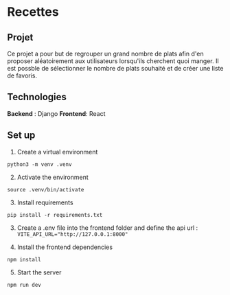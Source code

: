# Recettes

## Projet

Ce projet a pour but de regrouper un grand nombre de plats afin d'en proposer aléatoirement aux utilisateurs lorsqu'ils cherchent quoi manger.
Il est possble de sélectionner le nombre de plats souhaité et de créer une liste de favoris.

## Technologies

**Backend** : Django
**Frontend**: React

## Set up

1. Create a virtual environment

`python3 -m venv .venv`

2. Activate the environment

`source .venv/bin/activate`

3. Install requirements

`pip install -r requirements.txt`

3. Create a .env file into the frontend folder and define the api url :
   `VITE_API_URL="http://127.0.0.1:8000"`

4. Install the frontend dependencies

`npm install`

5. Start the server

`npm run dev`
